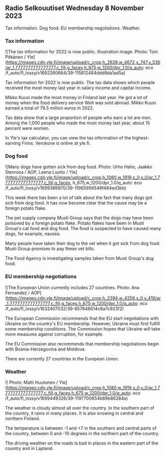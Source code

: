 ## Radio Selkouutiset Wednesday 8 November 2023

Tax information. Dog food. EU membership negotiations. Weather.

### Tax information

![The tax information for 2022 is now public. Illustration image. Photo: Toni Pitkänen / Yle](https://images.cdn.yle.fi/image/upload/c_crop,h_2628,w_4672,x_747,y_536/ar_1.7777777777777777,c_fill,g_faces,h_675,w_1200/dpr_1.0/q_auto: eco /f_auto/fl_lossy/v1692260664/39-115812464ddd8da1ad5a)

Tax information for 2022 is now public. The tax data shows which people received the most money last year in salary income and capital income.

Mikko Kuusi made the most money in Finland last year. He got a lot of money when the food delivery service Wolt was sold abroad. Mikko Kuusi earned a total of 79.5 million euros in 2022.

Tax data show that a large proportion of people who earn a lot are men. Among the 1,000 people who made the most money last year, about 15 percent were women.

In Yle's tax calculator, you can view the tax information of the highest-earning Finns. Verokone is online at yle.fi.

### Dog food

![Many dogs have gotten sick from dog food. Photo: Urho Haho, Jaakko Stenroos / AOP, Leena Luotio / Yle](https://images.cdn.yle.fi/image/upload/c_crop,h_1080,w_1919,x_0,y_0/ar_1.7777777777777777,c_fill,g_faces, h_675,w_1200/dpr_1.0/q_auto: eco /f_auto/fl_lossy/v1699386970/39-11965956548f484ed3bb)

This week there has been a lot of talk about the fact that many dogs got sick from dog food. It has now become clear that the cause may be a foreign potato flake.

The pet supply company Musti Group says that the dogs may have been poisoned by a foreign potato flake. Potato flakes have been in Musti Group's cat food and dog food. The food is suspected to have caused many dogs, for example, nausea.

Many people have taken their dog to the vet when it got sick from dog food. Musti Group promises to pay these vet bills.

The Food Agency is investigating samples taken from Musti Group's dog food.

### EU membership negotiations

![The European Union currently includes 27 countries. Photo: Ana Fernandez / AOP](https://images.cdn.yle.fi/image/upload/c_crop,h_2394,w_4256,x_0,y_419/ar_1.7777777777777777,c_fill,g_faces,h_675,w_1200/dpr_1.0/q_auto: eco /f_auto/fl_lossy/v1632407032/39-857648614c8a7c923f2)

The European Commission recommends that the EU start negotiations with Ukraine on the country's EU membership. However, Ukraine must first fulfill some membership conditions. The Commission hopes that Ukraine will take more measures against corruption, for example.

The EU Commission also recommends that membership negotiations begin with Bosnia-Herzegovina and Moldova.

There are currently 27 countries in the European Union.

### Weather

![ Photo: Matti Huutonen / Yle](https://images.cdn.yle.fi/image/upload/c_crop,h_1080,w_1919,x_0,y_0/ar_1.7777777777777777,c_fill,g_faces,h_675,w_1200/dpr_1.0/q_auto: eco /f_auto/fl_lossy/v1699449326/39-1197700654b89b86284a)

The weather is cloudy almost all over the country. In the southern part of the country, it rains in many places. It is also snowing in central and northern Finland.

The temperature is between -1 and +7 in the southern and central parts of the country, between 0 and -10 degrees in the northern part of the country.

The driving weather on the roads is bad in places in the eastern part of the country and in Lapland.
